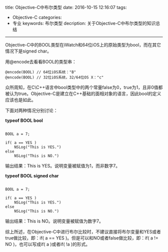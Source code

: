 title: Objective-C中布尔类型
date: 2016-10-15 12:16:07
tags: 
- Objective-C
categories: 
- 专业
keywords: 布尔类型
decription: 关于Objective-C中布尔类型的知识总结

---
 
 Objective-C中的BOOL类型在iWatch和64位iOS上的原始类型为bool，而在其它情况下是signed char。
 
用@encode去看看BOOL的类型串：

```objc
@encode(BOOL) // 64位iOS系统："B"
@encode(BOOL) // 32位iOS系统，32/64位OS X："c"
```

众所周知，在C\C++语言中bool类型中的两个常量false为0，true为1，且非0值都被认为true。Objective-C是建立在C++基础的面相对象的语言，因此bool的定义应该也是如此。

下面对两种情况分别讨论：

**typeof BOOL bool**

```objc

BOOL a = 7;

if( a == YES )
	NSLog("This is YES.")
else
	NSLog("This is NO.")

```

输出结果：This is YES。说明变量被赋值为1，而非数字7。

**typeof BOOL signed char**

```objc

BOOL a = 7;

if( a == YES )
	NSLog("This is YES.")
else
	NSLog("This is NO.")

```

输出结果：This is NO。说明变量被赋值为数字7。

综上所述，在Objective-C中进行布尔比较时，不建议直接将布尔变量和YES或者true做比较，即：if( a == YES )。但是可以和NO或者false做比较，即：if( a != NO )，也可以写成if( a )或者if( !a )的形式。